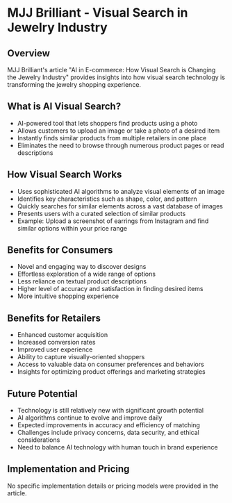 # MJJ Brilliant - Visual Search in Jewelry Industry

## Overview
MJJ Brilliant's article "AI in E-commerce: How Visual Search is Changing the Jewelry Industry" provides insights into how visual search technology is transforming the jewelry shopping experience.

## What is AI Visual Search?
- AI-powered tool that lets shoppers find products using a photo
- Allows customers to upload an image or take a photo of a desired item
- Instantly finds similar products from multiple retailers in one place
- Eliminates the need to browse through numerous product pages or read descriptions

## How Visual Search Works
- Uses sophisticated AI algorithms to analyze visual elements of an image
- Identifies key characteristics such as shape, color, and pattern
- Quickly searches for similar elements across a vast database of images
- Presents users with a curated selection of similar products
- Example: Upload a screenshot of earrings from Instagram and find similar options within your price range

## Benefits for Consumers
- Novel and engaging way to discover designs
- Effortless exploration of a wide range of options
- Less reliance on textual product descriptions
- Higher level of accuracy and satisfaction in finding desired items
- More intuitive shopping experience

## Benefits for Retailers
- Enhanced customer acquisition
- Increased conversion rates
- Improved user experience
- Ability to capture visually-oriented shoppers
- Access to valuable data on consumer preferences and behaviors
- Insights for optimizing product offerings and marketing strategies

## Future Potential
- Technology is still relatively new with significant growth potential
- AI algorithms continue to evolve and improve daily
- Expected improvements in accuracy and efficiency of matching
- Challenges include privacy concerns, data security, and ethical considerations
- Need to balance AI technology with human touch in brand experience

## Implementation and Pricing
No specific implementation details or pricing models were provided in the article.
